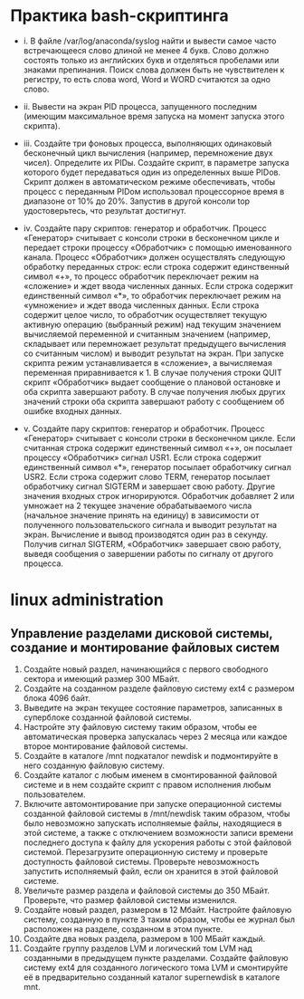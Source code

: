 # Практика bash-скриптинга

- i. В файле /var/log/anaconda/syslog найти и вывести самое часто встречающееся слово длиной не менее 4
букв. Слово должно состоять только из английских букв и отделяться пробелами или знаками
препинания. Поиск слова должен быть не чувствителен к регистру, то есть слова word, Word и WORD
считаются за одно слово.

- ii. Вывести на экран PID процесса, запущенного последним (имеющим максимальное время запуска на
момент запуска этого скрипта).

- iii. Создайте три фоновых процесса, выполняющих одинаковый бесконечный цикл вычисления
(например, перемножение двух чисел). Определите их PIDы. Создайте скрипт, в параметре запуска
которого будет передаваться один из определенных выше PIDов. Скрипт должен в автоматическом
режиме обеспечивать, чтобы процесс с переданным PIDом использовал процессорное время в
диапазоне от 10% до 20%. Запустив в другой консоли top удостоверьтесь, что результат достигнут.

- iv. Создайте пару скриптов: генератор и обработчик. Процесс «Генератор» считывает с консоли строки в
бесконечном цикле и передает строки процессу «Обработчик» с помощью именованного канала.
Процесс «Обработчик» должен осуществлять следующую обработку переданных строк: если строка
содержит единственный символ «+», то процесс обработчик переключает режим на «сложение» и
ждет ввода численных данных. Если строка содержит единственный символ «*», то обработчик
переключает режим на «умножение» и ждет ввода численных данных. Если строка содержит целое
число, то обработчик осуществляет текущую активную операцию (выбранный режим) над текущим
значением вычисляемой переменной и считанным значением (например, складывает или перемножает
результат предыдущего вычисления со считанным числом) и выводит результат на экран. При запуске
скрипта режим устанавливается в «сложение», а вычисляемая переменная приравнивается к 1. В
случае получения строки QUIT скрипт «Обработчик» выдает сообщение о плановой остановке и оба
скрипта завершают работу. В случае получения любых других значений строки оба скрипта
завершают работу с сообщением об ошибке входных данных.

- v. Создайте пару скриптов: генератор и обработчик. Процесс «Генератор» считывает с консоли строки в
бесконечном цикле. Если считанная строка содержит единственный символ «+», он посылает
процессу «Обработчик» сигнал USR1. Если строка содержит единственный символ «*», генератор
посылает обработчику сигнал USR2. Если строка содержит слово TERM, генератор посылает
обработчику сигнал SIGTERM и завершает свою работу. Другие значения входных строк
игнорируются. Обработчик добавляет 2 или умножает на 2 текущее значение обрабатываемого числа
(начальное значение принять на единицу) в зависимости от полученного пользовательского сигнала и
выводит результат на экран. Вычисление и вывод производятся один раз в секунду. Получив сигнал
SIGTERM, «Обработчик» завершает свою работу, выведя сообщения о завершении работы по сигналу
от другого процесса.

# linux administration

## Управление разделами дисковой системы, создание и монтирование файловых систем

1. Создайте новый раздел, начинающийся с первого свободного сектора и имеющий размер
300 МБайт.
2. Создайте на созданном разделе файловую систему ext4 с размером блока 4096 байт.
3. Выведите на экран текущее состояние параметров, записанных в суперблоке созданной
файловой системы.
4. Настройте эту файловую систему таким образом, чтобы ее автоматическая проверка
запускалась через 2 месяца или каждое второе монтирование файловой системы.
5. Создайте в каталоге /mnt подкаталог newdisk и подмонтируйте в него созданную
файловую систему.
6. Создайте каталог с любым именем в смонтированной файловой системе и в нем создайте
скрипт с правом исполнения любым пользователем.
7. Включите автомонтирование при запуске операционной системы созданной файловой
системы в /mnt/newdisk таким образом, чтобы было невозможно запускать
исполняемые файлы, находящиеся в этой системе, а также с отключением возможности
записи времени последнего доступа к файлу для ускорения работы с этой файловой 
системой. Перезагрузите операционную систему и проверьте доступность файловой
системы. Проверьте невозможность запустить исполняемый файл, если он хранится в этой
файловой системе.
8. Увеличьте размер раздела и файловой системы до 350 МБайт. Проверьте, что размер
файловой системы изменился.
9. Создайте новый раздел, размером в 12 Мбайт. Настройте файловую систему, созданную в
пункте 3 таким образом, чтобы ее журнал был расположен на разделе, созданном в этом
пункте.
10. Создайте два новых раздела, размером в 100 МБайт каждый.
11. Создайте группу разделов LVM и логический том LVM над созданными в предыдущем
пункте разделами. Создайте файловую систему ext4 для созданного логического тома
LVM и смонтируйте её в предварительно созданный каталог supernewdisk в каталоге
mnt.
